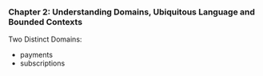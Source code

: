 ### Chapter 2: Understanding Domains, Ubiquitous Language and Bounded Contexts

Two Distinct Domains:
- payments
- subscriptions